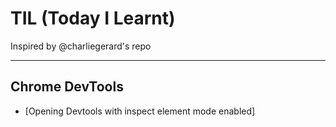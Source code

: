 # TIL (Today I Learnt)

Inspired by @charliegerard's repo

---

## Chrome DevTools
* [Opening Devtools with inspect element mode enabled]

